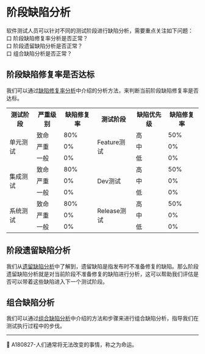 # 阶段缺陷分析

软件测试人员可以针对不同的测试阶段进行缺陷分析，需要重点关注如下问题：   
口  阶段缺陷修复率分析是否正常？   
口  阶段遗留缺陷分析是否正常？   
口  组合缺陷分析是否正常？ 

## 阶段缺陷修复率是否达标

我们可以通过[缺陷修复率分析](books/缺陷修复率分析.md)中介绍的分析方法，来判断当前阶段缺陷修复率是否达标。  
<table>
	<tr>
		<th>测试阶段</th>
		<th>严重级别</th>
		<th>缺陷修复率</th>
		<th>测试阶段</th>
		<th>缺陷优先级</th>
		<th>缺陷修复率</th>
	</tr>
	<tr>
		<td rowspan="3">单元测试</td>
		<td>致命</td>
		<td>80%</td>
		<td rowspan="3">Feature测试</td>
		<td>高</td>
		<td>50%</td>
	</tr>
	<tr>
		<td>严重</td>
		<td>0%</td>
		<td>中</td>
		<td>0%</td>
	</tr>
	<tr>
		<td>一般</td>
		<td>0%</td>
		<td>低</td>
		<td>0%</td>
	</tr>
	<tr>
		<td rowspan="3">集成测试</td>
		<td>致命</td>
		<td>80%</td>
		<td rowspan="3">Dev测试</td>
		<td>高</td>
		<td>50%</td>
	</tr>
	<tr>
		<td>严重</td>
		<td>0%</td>
		<td>中</td>
		<td>0%</td>
	</tr>
	<tr>
		<td>一般</td>
		<td>0%</td>
		<td>低</td>
		<td>0%</td>
	</tr>
	<tr>
		<td rowspan="3">系统测试</td>
		<td>致命</td>
		<td>80%</td>
		<td rowspan="3">Release测试</td>
		<td>高</td>
		<td>50%</td>
	</tr>
	<tr>
		<td>严重</td>
		<td>0%</td>
		<td>中</td>
		<td>0%</td>
	</tr>
	<tr>
		<td>一般</td>
		<td>0%</td>
		<td>低</td>
		<td>0%</td>
	</tr>
</table>

## 阶段遗留缺陷分析

我们从[遗留缺陷分析](books/缺陷密度分析.md)中了解到，遗留缺陷是指发布时不准备修复的缺陷。那么阶段遗留缺陷分析就是对当前阶段不准备修复的缺陷进行分析，这可以帮助我们评估是否可以带着这些缺陷进入下一个测试阶段。


## 组合缺陷分析

我们可以通过[组合缺陷分析](books/组合缺陷分析.md)中介绍的方法和步骤来进行组合缺陷分析，指导我们在测试执行过程中的步伐。   

* * *
:bell: A180827-人们通常将无法改变的事情，称之为命运。
